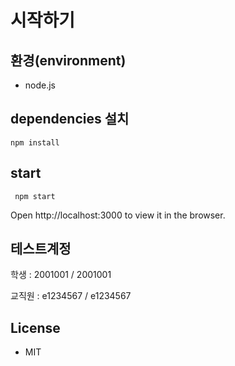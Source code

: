 

# 시작하기

## 환경(environment)
* node.js


## dependencies 설치
`npm install`

## start
` npm start`

Open http://localhost:3000 to view it in the browser.

## 테스트계정
학생 : 2001001 / 2001001


교직원 : e1234567 / e1234567


## License

- MIT

